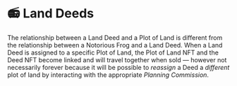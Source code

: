 # 📻 Land Deeds

The relationship between a Land Deed and a Plot of Land is different from the relationship between a Notorious Frog and a Land Deed. When a Land Deed is assigned to a specific Plot of Land, the Plot of Land NFT and the Deed NFT become linked and will travel together when sold — however not necessarily forever because it will be possible to _reassign_ a Deed a _different_ plot of land by interacting with the appropriate _Planning Commission_.

